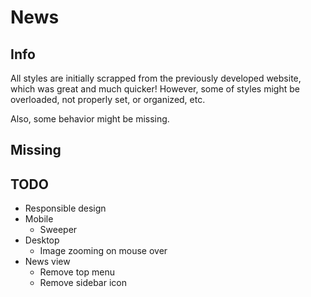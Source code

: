 # News

## Info

All styles are initially scrapped from the previously developed website, which was great and much quicker! However, some of styles might be overloaded, not properly set, or organized, etc.

Also, some behavior might be missing.

## Missing


## TODO

+ Responsible design
+ Mobile
	+ Sweeper
+ Desktop
	+ Image zooming on mouse over
+ News view
	+ Remove top menu
	+ Remove sidebar icon
